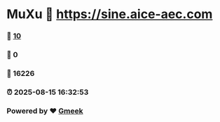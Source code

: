 # MuXu :link: https://sine.aice-aec.com 
### :page_facing_up: [10](https://sine.aice-aec.com/tag.html) 
### :speech_balloon: 0 
### :hibiscus: 16226 
### :alarm_clock: 2025-08-15 16:32:53 
### Powered by :heart: [Gmeek](https://github.com/Meekdai/Gmeek)
